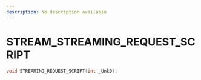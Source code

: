 ```yaml
---
description: No description available 
---
```


# STREAM\_STREAMING_REQUEST_SCRIPT

```cpp
void STREAMING_REQUEST_SCRIPT(int _Unk0);
```
